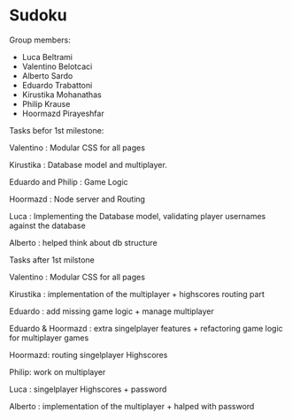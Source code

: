 # Sudoku

Group members:
- Luca Beltrami
- Valentino Belotcaci
- Alberto Sardo
- Eduardo Trabattoni
- Kirustika Mohanathas
- Philip Krause
- Hoormazd Pirayeshfar


Tasks befor 1st milestone:

Valentino : Modular CSS for all pages

Kirustika : Database model and multiplayer.

Eduardo and Philip : Game Logic

Hoormazd : Node server and Routing

Luca : Implementing the Database model, validating player usernames against the database

Alberto : helped think about db structure



Tasks after 1st milstone

Valentino : Modular CSS for all pages

Kirustika : implementation of the multiplayer + highscores routing part

Eduardo : add  missing game logic + manage multiplayer 

Eduardo & Hoormazd : extra singelplayer features + refactoring game logic for multiplayer games

Hoormazd: routing singelplayer Highscores 

Philip: work on multiplayer

Luca : singelplayer Highscores + password 

Alberto : implementation of the multiplayer + halped with password



